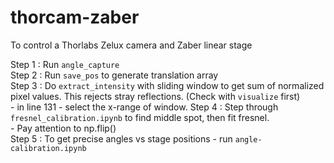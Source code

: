 # thorcam-zaber
To control a Thorlabs Zelux camera and Zaber linear stage

Step 1 : Run `angle_capture`  
Step 2 : Run `save_pos` to generate translation array  
Step 3 : Do `extract_intensity` with sliding window to get 
         sum of normalized pixel values. This rejects stray reflections.
         (Check with `visualize` first)  
         - in line 131 - select the x-range of window.
Step 4 : Step through `fresnel_calibration.ipynb` to find middle spot, then fit fresnel.  
         - Pay attention to np.flip()  
Step 5 : To get precise angles vs stage positions - run `angle-calibration.ipynb` 